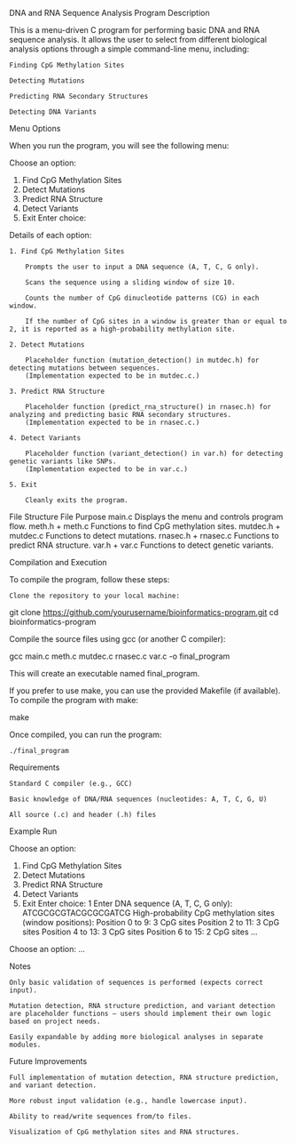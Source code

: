 DNA and RNA Sequence Analysis Program
Description

This is a menu-driven C program for performing basic DNA and RNA sequence analysis.
It allows the user to select from different biological analysis options through a simple command-line menu, including:

    Finding CpG Methylation Sites

    Detecting Mutations

    Predicting RNA Secondary Structures

    Detecting DNA Variants
Menu Options

When you run the program, you will see the following menu:

Choose an option:
1. Find CpG Methylation Sites
2. Detect Mutations
3. Predict RNA Structure
4. Detect Variants
5. Exit
Enter choice:

Details of each option:

    1. Find CpG Methylation Sites

        Prompts the user to input a DNA sequence (A, T, C, G only).

        Scans the sequence using a sliding window of size 10.

        Counts the number of CpG dinucleotide patterns (CG) in each window.

        If the number of CpG sites in a window is greater than or equal to 2, it is reported as a high-probability methylation site.

    2. Detect Mutations

        Placeholder function (mutation_detection() in mutdec.h) for detecting mutations between sequences.
        (Implementation expected to be in mutdec.c.)

    3. Predict RNA Structure

        Placeholder function (predict_rna_structure() in rnasec.h) for analyzing and predicting basic RNA secondary structures.
        (Implementation expected to be in rnasec.c.)

    4. Detect Variants

        Placeholder function (variant_detection() in var.h) for detecting genetic variants like SNPs.
        (Implementation expected to be in var.c.)

    5. Exit

        Cleanly exits the program.

File Structure
File	Purpose
main.c	Displays the menu and controls program flow.
meth.h + meth.c	Functions to find CpG methylation sites.
mutdec.h + mutdec.c	Functions to detect mutations.
rnasec.h + rnasec.c	Functions to predict RNA structure.
var.h + var.c	Functions to detect genetic variants.



Compilation and Execution

To compile the program, follow these steps:

    Clone the repository to your local machine:

git clone https://github.com/yourusername/bioinformatics-program.git
cd bioinformatics-program

Compile the source files using gcc (or another C compiler):

gcc main.c meth.c mutdec.c rnasec.c var.c -o final_program

This will create an executable named final_program.

If you prefer to use make, you can use the provided Makefile (if available). To compile the program with make:

make

Once compiled, you can run the program:

    ./final_program



Requirements

    Standard C compiler (e.g., GCC)

    Basic knowledge of DNA/RNA sequences (nucleotides: A, T, C, G, U)

    All source (.c) and header (.h) files

Example Run

Choose an option:
1. Find CpG Methylation Sites
2. Detect Mutations
3. Predict RNA Structure
4. Detect Variants
5. Exit
Enter choice: 1
Enter DNA sequence (A, T, C, G only):
ATCGCGCGTACGCGCGATCG
High-probability CpG methylation sites (window positions):
Position 0 to 9: 3 CpG sites
Position 2 to 11: 3 CpG sites
Position 4 to 13: 3 CpG sites
Position 6 to 15: 2 CpG sites
...

Choose an option:
...

Notes

    Only basic validation of sequences is performed (expects correct input).

    Mutation detection, RNA structure prediction, and variant detection are placeholder functions — users should implement their own logic based on project needs.

    Easily expandable by adding more biological analyses in separate modules.

Future Improvements

    Full implementation of mutation detection, RNA structure prediction, and variant detection.

    More robust input validation (e.g., handle lowercase input).

    Ability to read/write sequences from/to files.

    Visualization of CpG methylation sites and RNA structures.




